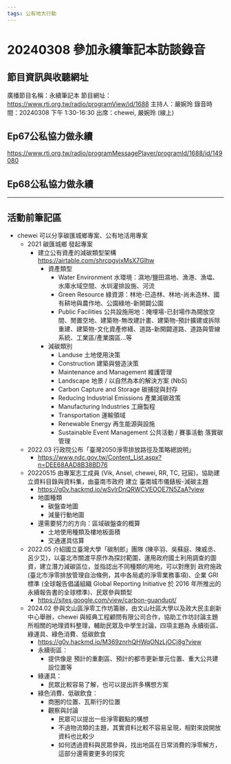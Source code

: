```yaml
---
tags: 公有地大行動
---
```


# 20240308 參加永續筆記本訪談錄音

## 節目資訊與收聽網址
廣播節目名稱：永續筆記本
節目網址：https://www.rti.org.tw/radio/programView/id/1688
主持人：嚴婉玲
錄音時間：20240308 下午 1:30-16:30
出席：chewei, 嚴婉玲 (線上)

## Ep67公私協力做永續

https://www.rti.org.tw/radio/programMessagePlayer/programId/1688/id/149080


## Ep68公私協力做永續



---
## 活動前筆記區
- chewei 可以分享碳匯城鄉專案、公有地活用專案
    - 2021 碳匯城鄉 發起專案
        - 建立公有資產的減碳類型架構 https://airtable.com/shrcpgvjxMsX7GIhw
            - 資產類型
                - Water Environment 水環境：濕地/鹽田濕地、漁港、漁塭、水庫水域空間、水圳灌排設施、河流
                - Green Resource 綠資源：林地-已造林、林地-尚未造林、國有耕地與農作地、公園綠地-新開闢公園
                - Public Facilities 公共設施用地：掩埋場-已封場作為開放空間、閒置空地、建築物-無改建計畫、建築物-預計擴建或拆除重建、建築物-文化資產修繕、道路-新開闢道路、道路與管線系統、工業區/產業園區...等
            - 減碳類別
                - Landuse 土地使用決策
                - Construction 建築與營造決策
                - Maintenance and Management 維護管理
                - Landscape 地景 / 以自然為本的解決方案 (NbS)
                - Carbon Capture and Storage 碳捕捉與封存
                - Reducing Industrial Emissions 產業減碳政策
                - Manufacturing Industries 工廠製程
                - Transportation 運輸領域
                - Renewable Energy 再生能源與設施
                - Sustainable Event Management 公共活動 / 賽事活動 落實碳管理
    - 2022.03 行政院公布「臺灣2050淨零排放路徑及策略總說明」
        - https://www.ndc.gov.tw/Content_List.aspx?n=DEE68AAD8B38BD76
    - 20220515 由專案志工成員 (Vik, Ansel, chewei, RR, TC, 冠宸)，協助建立資料目錄與資料集，由臺南市政府 建立 臺南城市儀錶板-減碳主題
        - https://g0v.hackmd.io/wSvlrDnQRWCVEOOE7N5ZaA?view
        - 地圖種類
            - 碳盤查地圖
            - 減量行動地圖
        - 還需要努力的方向：區域碳盤查的概算
            - 土地使用種類及樓地板面積
            - 交通運具估算
    - 2022.05 介紹國立臺灣大學「碳制郎」團隊 (陳亭羽、吳蘇庭、陳威丞、呂少艾)，以臺北市關渡平原作為探討範圍，運用政府國土利用調查的圖資，建立潛力減碳區位，並指認出不同種類的用地，可以對應到 政府施政 (臺北市淨零排放管理自治條例，其中各局處的淨零業務事項)、企業 GRI 標準 (全球報告倡議組織 Global Reporting Initiative 於 2016 年所推出的永續報告書的全球標準)、民眾參與類型 
        - https://sites.google.com/view/carbon-guandupt/
    - 2024.02 參與文山區淨零工作坊籌辦，由文山社區大學以及政大民主創新中心舉辦，chewei 與經典工程顧問有限公司合作，協助工作坊討論主題所相關的地理資料整理，輔助民眾及中學生討論，四項主題為 永續街區、綠運具、綠色消費、低碳飲食
        - https://g0v.hackmd.io/M369znrhQHWqONzLjOCj8g?view
        - 永續街區：
            - 提供像是 預計的重劃區、預計的都市更新單元位置、重大公共建設位置等
        - 綠運具：
            - 民眾比較容易了解，也可以提出許多構想方案
        - 綠色消費、低碳飲食：
            - 商圈的位置、瓦斯行的位置
            - 觀察與討論
                - 民眾可以提出一些淨零觀點的構想
                - 不過物流類的主題，其實資料比較不容易呈現，相對來說開放資料也比較少
                - 如何透過資料與民眾參與，找出地區在日常消費的淨零解方，這部分還需要更多的探究


